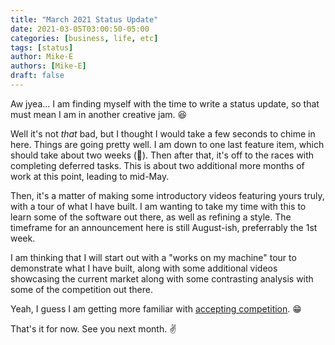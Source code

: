 ```yaml
---
title: "March 2021 Status Update"
date: 2021-03-05T03:00:50-05:00
categories: [business, life, etc]
tags: [status]
author: Mike-E
authors: [Mike-E]
draft: false
---
```


Aw jyea... I am finding myself with the time to write a status update, so that must mean I am in another creative jam. 😆

Well it's not *that* bad, but I thought I would take a few seconds to chime in here.  Things are going pretty well.  I am down to one last feature item, which should take about two weeks (🤞).  Then after that, it's off to the races with completing deferred tasks.  This is about two additional more months of work at this point, leading to mid-May.

Then, it's a matter of making some introductory videos featuring yours truly, with a tour of what I have built.  I am wanting to take my time with this to learn some of the software out there, as well as refining a style.  The timeframe for an announcement here is still August-ish, preferrably the 1st week.

I am thinking that I will start out with a "works on my machine" tour to demonstrate what I have built, along with some additional videos showcasing the current market along with some contrasting analysis with some of the competition out there.

Yeah, I guess I am getting more familiar with [accepting competition](https://blog.starbeam.one/2021/02/confronting-competition/). 😁

That's it for now.  See you next month. ✌
